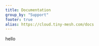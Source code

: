 ```yaml
---
title: Documentation
group_by: "Support"
footer: true
alias: https://cloud.tiny-mesh.com/docs
---
```



hello
